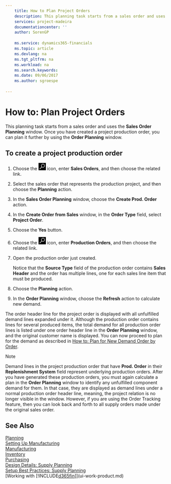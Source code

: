 ```yaml
---
    title: How to Plan Project Orders 
    description: This planning task starts from a sales order and uses the **Sales Order Planning** window. Once you have created a project production order, you can plan it further by using the **Order Planning** window.
    services: project-madeira
    documentationcenter: ''
    author: SorenGP

    ms.service: dynamics365-financials
    ms.topic: article
    ms.devlang: na
    ms.tgt_pltfrm: na
    ms.workload: na
    ms.search.keywords:
    ms.date: 09/06/2017
    ms.author: sgroespe

---
```

# How to: Plan Project Orders
This planning task starts from a sales order and uses the **Sales Order Planning** window. Once you have created a project production order, you can plan it further by using the **Order Planning** window.  

## To create a project production order  

1.  Choose the ![Search for Page or Report](media/ui-search/search_small.png "Search for Page or Report icon") icon, enter **Sales Orders**, and then choose the related link.  
2.  Select the sales order that represents the production project, and then choose the **Planning** action.  
4.  In the **Sales Order Planning** window, choose  the **Create Prod. Order** action.  
5.  In the **Create Order from Sales** window, in the **Order Type** field, select **Project Order**.  
6.  Choose the **Yes** button.  
7.  Choose the ![Search for Page or Report](media/ui-search/search_small.png "Search for Page or Report icon") icon, enter **Production Orders**, and then choose the related link.
8. Open the production order just created.  

    Notice that the **Source Type** field of the production order contains **Sales Header** and the order has multiple lines, one for each sales line item that must be produced.  
9. Choose the **Planning** action.
10. In the **Order Planning** window, choose the **Refresh** action to calculate new demand.  

The order header line for the project order is displayed with all unfulfilled demand lines expanded under it. Although the production order contains lines for several produced items, the total demand for all production order lines is listed under one order header line in the **Order Planning** window, and the original customer name is displayed. You can now proceed to plan for the demand as described in [How to: Plan for New Demand Order by Order](production-how-to-plan-for-new-demand.md).  

> [!NOTE]  
>  Demand lines in the project production order that have **Prod. Order** in their **Replenishment System** field represent underlying production orders. After you have generated these production orders, you must again calculate a plan in the **Order Planning** window to identify any unfulfilled component demand for them. In that case, they are displayed as demand lines under a normal production order header line, meaning, the project relation is no longer visible in the window. However, if you are using the Order Tracking feature, then you can look back and forth to all supply orders made under the original sales order.  

## See Also
[Planning](production-planning.md)   
[Setting Up Manufacturing](production-configure-production-processes.md)  
[Manufacturing](production-manage-manufacturing.md)    
[Inventory](inventory-manage-inventory.md)  
[Purchasing](purchasing-manage-purchasing.md)  
[Design Details: Supply Planning](design-details-supply-planning.md)   
[Setup Best Practices: Supply Planning](setup-best-practices-supply-planning.md)  
[Working with [!INCLUDE[d365fin](includes/d365fin_md.md)]](ui-work-product.md)
